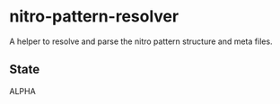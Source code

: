 # nitro-pattern-resolver

A helper to resolve and parse the nitro pattern structure and meta files.

## State

ALPHA